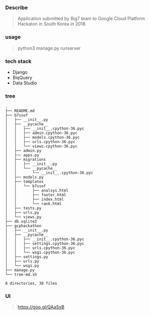 ### Describe
> Application submitted by Big7 team to Google Cloud Platform Hackaton in South Korea in 2018.

### usage
> python3 manage.py runserver

### tech stack 
* Django
* BiqQuery 
* Data Studio

### tree
```
.
├── README.md
├── b7ssof
│   ├── __init__.py
│   ├── __pycache__
│   │   ├── __init__.cpython-36.pyc
│   │   ├── admin.cpython-36.pyc
│   │   ├── models.cpython-36.pyc
│   │   ├── urls.cpython-36.pyc
│   │   └── views.cpython-36.pyc
│   ├── admin.py
│   ├── apps.py
│   ├── migrations
│   │   ├── __init__.py
│   │   └── __pycache__
│   │       └── __init__.cpython-36.pyc
│   ├── models.py
│   ├── templates
│   │   └── b7ssof
│   │       ├── analsys.html
│   │       ├── footer.html
│   │       ├── index.html
│   │       └── rank.html
│   ├── tests.py
│   ├── urls.py
│   └── views.py
├── db.sqlite3
├── gcphackathon
│   ├── __init__.py
│   ├── __pycache__
│   │   ├── __init__.cpython-36.pyc
│   │   ├── settings.cpython-36.pyc
│   │   ├── urls.cpython-36.pyc
│   │   └── wsgi.cpython-36.pyc
│   ├── settings.py
│   ├── urls.py
│   └── wsgi.py
├── manage.py
└── tree-md.sh

8 directories, 30 files

```

### UI
> https://goo.gl/QAaSvB